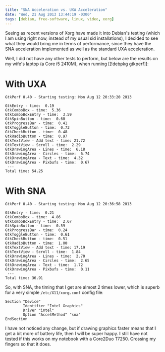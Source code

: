 ```yaml
---
title: "SNA Acceleration vs. UXA Acceleration"
date: "Wed, 21 Aug 2013 13:44:19 -0300"
tags: [debian, free-software, linux, video, xorg]
---
```


Seeing as recent versions of Xorg have made it into Debian's testing (which
I am using right now, instead of my usual sid installations), I decided to
see what they would bring me in terms of performance, since they have the
SNA acceleration implemented as well as the standard UXA acceleration.

Well, I did not have any other tests to perform, but below are the results
on my wife's laptop (a Core i5 2410M), when running [[!debpkg gtkperf]]:

# With UXA

    GtkPerf 0.40 - Starting testing: Mon Aug 12 20:33:20 2013

    GtkEntry - time:  0.19
    GtkComboBox - time:  5.36
    GtkComboBoxEntry - time:  3.59
    GtkSpinButton - time:  0.60
    GtkProgressBar - time:  0.41
    GtkToggleButton - time:  0.73
    GtkCheckButton - time:  0.48
    GtkRadioButton - time:  0.97
    GtkTextView - Add text - time: 21.72
    GtkTextView - Scroll - time:  2.29
    GtkDrawingArea - Lines - time:  6.18
    GtkDrawingArea - Circles - time:  6.74
    GtkDrawingArea - Text - time:  4.32
    GtkDrawingArea - Pixbufs - time:  0.67
     ---
    Total time: 54.25

# With SNA

    GtkPerf 0.40 - Starting testing: Mon Aug 12 20:36:58 2013

    GtkEntry - time:  0.21
    GtkComboBox - time:  4.86
    GtkComboBoxEntry - time:  2.67
    GtkSpinButton - time:  0.59
    GtkProgressBar - time:  0.24
    GtkToggleButton - time:  0.61
    GtkCheckButton - time:  0.51
    GtkRadioButton - time:  1.00
    GtkTextView - Add text - time: 17.19
    GtkTextView - Scroll - time:  1.84
    GtkDrawingArea - Lines - time:  2.70
    GtkDrawingArea - Circles - time:  2.65
    GtkDrawingArea - Text - time:  1.72
    GtkDrawingArea - Pixbufs - time:  0.11
     ---
    Total time: 36.91

So, with SNA, the timing that I get are almost 2 times lower, which is
superb for a very simple `/etc/X11/xorg.conf` config file:

    Section "Device"
            Identifier "Intel Graphics"
            Driver "intel"
            Option "AccelMethod" "sna"
    EndSection

I have not noticed any change, but if drawing graphics faster means that I
get a bit more of battery life, then I will be super happy. I still have not
tested if this works on my notebook with a Core2Duo T7250. Crossing my
fingers so that it does.


